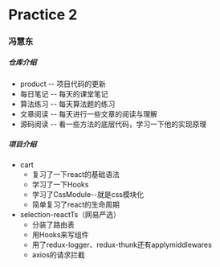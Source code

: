 # Practice 2
### 冯慧东
##### 仓库介绍
- product --    项目代码的更新
- 每日笔记  -- 每天的课堂笔记
- 算法练习 -- 每天算法题的练习
- 文章阅读 -- 每天进行一些文章的阅读与理解
- 源码阅读 -- 看一些方法的底层代码，学习一下他的实现原理
##### 项目介绍
- cart
    - 复习了一下react的基础语法
    - 学习了一下Hooks
    - 学习了CssModule--就是css模块化
    - 简单复习了react的生命周期
- selection-reactTs（网易严选）
    - 分装了路由表
    - 用Hooks来写组件
    - 用了redux-logger、redux-thunk还有applymiddlewares
    - axios的请求拦截
